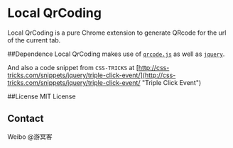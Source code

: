 # Local QrCoding

Local QrCoding is a pure Chrome extension to generate QRcode for the url of the current tab.

##Dependence
Local QrCoding makes use of [`qrcode.js`](http://davidshimjs.github.io/qrcodejs/ "qrcode.js") as well as [`jquery`](http://jquery.com/ "jquery").

And also a code snippet from `CSS-TRICKS` at [http://css-tricks.com/snippets/jquery/triple-click-event/](http://css-tricks.com/snippets/jquery/triple-click-event/ "Triple Click Event")

##License
MIT License

## Contact
Weibo @游冥客
